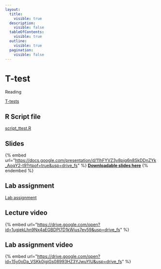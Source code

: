 ```yaml
---
layout:
  title:
    visible: true
  description:
    visible: false
  tableOfContents:
    visible: true
  outline:
    visible: true
  pagination:
    visible: false
---
```


# T-test

Reading

[T-tests](https://drive.google.com/open?id=1-RXHYALU8IVq5fBnROKSLyhqVjGnrSNv\&usp=drive\_fs)

## R Script file

[script\_ttest.R](https://drive.google.com/open?id=1-MALgYPrMhTOMJuSlvI782b09JSrhp0C\&usp=drive\_fs)

## Slides

{% embed url="https://docs.google.com/presentation/d/11hFYVZ3y8pig6n8SkDDnZYk_AoqY2-t9?rtpof=true&usp=drive_fs" %}
[**Downloadable slides here**](https://docs.google.com/presentation/d/11hFYVZ3y8pig6n8SkDDnZYk\_AoqY2-t9?rtpof=true\&usp=drive\_fs)
{% endembed %}

## Lab assignment

[Lab assignment](https://docs.google.com/document/d/11pwNxgNuQgV0JKWAVVqxd9i3gbAygqr0/edit?usp=sharing\&ouid=100179871492576617561\&rtpof=true\&sd=true)

## Lecture video

{% embed url="https://drive.google.com/open?id=1ugjekLhn9Nx4aEGBDPI7D1kWius7ev59&usp=drive_fs" %}

## Lab assignment video

{% embed url="https://drive.google.com/open?id=15y0oDa_VSKk0igiGs08993HZ3YJwuYIU&usp=drive_fs" %}

